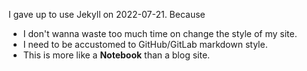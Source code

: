 I gave up to use Jekyll on 2022-07-21. Because

- I don't wanna waste too much time on change the style of my site. 
- I need to be accustomed to GitHub/GitLab markdown style.
- This is more like a **Notebook** than a blog site.

